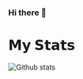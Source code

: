 ### Hi there 👋

# 𝗠𝘆 𝗦𝘁𝗮𝘁𝘀

![Github stats](https://github-readme-stats.vercel.app/api?username=diegomata90&show_icons=true&hide_border=true)
